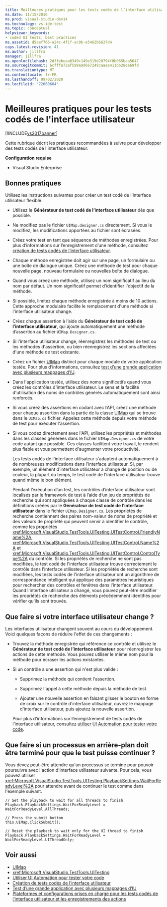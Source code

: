 ```yaml
---
title: Meilleures pratiques pour les tests codés de l’interface utilisateur | Microsoft Docs
ms.date: 11/15/2016
ms.prod: visual-studio-dev14
ms.technology: vs-ide-test
ms.topic: conceptual
helpviewer_keywords:
- coded UI tests, best practices
ms.assetid: d5aef766-a24c-4f1f-ac9b-e5462b6627d4
caps.latest.revision: 41
ms.author: jillfra
manager: jillfra
ms.openlocfilehash: 2dffebeaa0349c149e319d20794f8b065baa5647
ms.sourcegitcommit: 6cfffa72af599a9d667249caaaa411bb28ea69fd
ms.translationtype: MT
ms.contentlocale: fr-FR
ms.lasthandoff: 09/02/2020
ms.locfileid: "72660684"
---
```

# <a name="best-practices-for-coded-ui-tests"></a>Meilleures pratiques pour les tests codés de l'interface utilisateur
[!INCLUDE[vs2017banner](../includes/vs2017banner.md)]

Cette rubrique décrit les pratiques recommandées à suivre pour développer des tests codés de l'interface utilisateur.

 **Configuration requise**

- Visual Studio Enterprise

## <a name="best-practices"></a>Bonnes pratiques
 Utilisez les instructions suivantes pour créer un test codé de l'interface utilisateur flexible.

- Utilisez le **Générateur de test codé de l’interface utilisateur** dès que possible.

- Ne modifiez pas le fichier `UIMap.designer.cs` directement. Si vous le modifiez, les modifications apportées au fichier sont écrasées.

- Créez votre test en tant que séquence de méthodes enregistrées. Pour plus d’informations sur l’enregistrement d’une méthode, consultez [création de tests codés de l’interface utilisateur](../test/use-ui-automation-to-test-your-code.md#VerifyingCodeUsingCUITCreate).

- Chaque méthode enregistrée doit agir sur une page, un formulaire ou une boîte de dialogue unique. Créez une méthode de test pour chaque nouvelle page, nouveau formulaire ou nouvelles boîte de dialogue.

- Quand vous créez une méthode, utilisez un nom significatif au lieu du nom par défaut. Un nom significatif permet d'identifier l'objectif de la méthode.

- Si possible, limitez chaque méthode enregistrée à moins de 10 actions. Cette approche modulaire facilite le remplacement d'une méthode si l'interface utilisateur change.

- Créez chaque assertion à l’aide du **Générateur de test codé de l’interface utilisateur**, qui ajoute automatiquement une méthode d’assertion au fichier `UIMap.Designer.cs`.

- Si l'interface utilisateur change, réenregistrez les méthodes de test ou les méthodes d'assertion, ou bien réenregistrez les sections affectées d'une méthode de test existante.

- Créez un fichier [UIMap](/previous-versions/dd580454(v=vs.140)) distinct pour chaque module de votre application testée. Pour plus d’informations, consultez [test d’une grande application avec plusieurs mappages d’IU](../test/testing-a-large-application-with-multiple-ui-maps.md).

- Dans l'application testée, utilisez des noms significatifs quand vous créez les contrôles d'interface utilisateur. Le sens et la facilité d'utilisation des noms de contrôles générés automatiquement sont ainsi renforcés.

- Si vous créez des assertions en codant avec l’API, créez une méthode pour chaque assertion dans la partie de la classe [UIMap](/previous-versions/dd580454(v=vs.140)) qui se trouve dans le `UIMap.cs` fichier. Appelez cette méthode depuis votre méthode de test pour exécuter l'assertion.

- Si vous codez directement avec l'API, utilisez les propriétés et méthodes dans les classes générées dans le fichier `UIMap.Designer.cs` de votre code autant que possible. Ces classes facilitent votre travail, le rendent plus fiable et vous permettent d'augmenter votre productivité.

  Les tests codés de l'interface utilisateur s'adaptent automatiquement à de nombreuses modifications dans l'interface utilisateur. Si, par exemple, un élément d'interface utilisateur a changé de position ou de couleur, la plupart du temps, le test codé de l'interface utilisateur trouve quand même le bon élément.

  Pendant l’exécution d’un test, les contrôles d’interface utilisateur sont localisés par le framework de test à l’aide d’un jeu de propriétés de recherche qui sont appliquées à chaque classe de contrôle dans les définitions créées par le **Générateur de test codé de l’interface utilisateur** dans le fichier `UIMap.Designer.cs`. Les propriétés de recherche contiennent des paires nom-valeur de noms de propriété et des valeurs de propriété qui peuvent servir à identifier le contrôle, comme les propriétés <xref:Microsoft.VisualStudio.TestTools.UITesting.UITestControl.FriendlyName%2A>, <xref:Microsoft.VisualStudio.TestTools.UITesting.UITestControl.Name%2A> et <xref:Microsoft.VisualStudio.TestTools.UITesting.UITestControl.ControlType%2A> du contrôle. Si les propriétés de recherche ne sont pas modifiées, le test codé de l'interface utilisateur trouve correctement le contrôle dans l'interface utilisateur. Si les propriétés de recherche sont modifiées, les tests codés de l'interface utilisateur ont un algorithme de correspondance intelligent qui applique des paramètres heuristiques pour rechercher des contrôles et fenêtres dans l'interface utilisateur. Quand l'interface utilisateur a changé, vous pouvez peut-être modifier les propriétés de recherche des éléments précédemment identifiés pour vérifier qu'ils sont trouvés.

## <a name="what-to-do-if-your-user-interface-changes"></a>Que faire si votre interface utilisateur change ?
 Les interfaces utilisateur changent souvent au cours du développement. Voici quelques façons de réduire l'effet de ces changements :

- Trouvez la méthode enregistrée qui référence ce contrôle et utilisez le **Générateur de test codé de l’interface utilisateur** pour réenregistrer les actions de cette méthode. Vous pouvez utiliser le même nom pour la méthode pour écraser les actions existantes.

- Si un contrôle a une assertion qui n'est plus valide :

  - Supprimez la méthode qui contient l'assertion.

  - Supprimez l'appel à cette méthode depuis la méthode de test.

  - Ajouter une nouvelle assertion en faisant glisser le bouton en forme de croix sur le contrôle d'interface utilisateur, ouvrez le mappage d'interface utilisateur, puis ajoutez la nouvelle assertion.

  Pour plus d’informations sur l’enregistrement de tests codés de l’interface utilisateur, consultez [utiliser UI Automation pour tester votre code](../test/use-ui-automation-to-test-your-code.md).

## <a name="what-to-do-if-a-background-process-needs-to-complete-before-the-test-can-continue"></a>Que faire si un processus en arrière-plan doit être terminé pour que le test puisse continuer ?
 Vous devez peut-être attendre qu'un processus se termine pour pouvoir poursuivre avec l'action d'interface utilisateur suivante. Pour cela, vous pouvez utiliser <xref:Microsoft.VisualStudio.TestTools.UITesting.PlaybackSettings.WaitForReadyLevel%2A> pour attendre avant de continuer le test comme dans l'exemple suivant.

```
// Set the playback to wait for all threads to finish
Playback.PlaybackSettings.WaitForReadyLevel = WaitForReadyLevel.AllThreads;

// Press the submit button
this.UIMap.ClickSubmit();

// Reset the playback to wait only for the UI thread to finish
Playback.PlaybackSettings.WaitForReadyLevel = WaitForReadyLevel.UIThreadOnly;
```

## <a name="see-also"></a>Voir aussi

- [UIMap](/previous-versions/dd580454(v=vs.140))
- <xref:Microsoft.VisualStudio.TestTools.UITesting>
- [Utiliser UI Automation pour tester votre code](../test/use-ui-automation-to-test-your-code.md)
- [Création de tests codés de l’interface utilisateur](../test/use-ui-automation-to-test-your-code.md#VerifyingCodeUsingCUITCreate)
- [Test d’une grande application avec plusieurs mappages d’IU](../test/testing-a-large-application-with-multiple-ui-maps.md)
- [Plateformes et configurations prises en charge pour les tests codés de l’interface utilisateur et les enregistrements des actions](../test/supported-configurations-and-platforms-for-coded-ui-tests-and-action-recordings.md)
